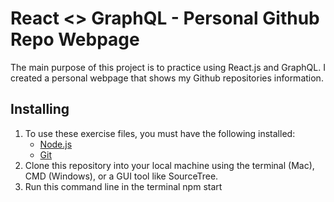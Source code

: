 # React <> GraphQL - Personal Github Repo Webpage

The main purpose of this project is to practice using React.js and GraphQL.
I created a personal webpage that shows my Github repositories information. 

## Installing
1. To use these exercise files, you must have the following installed:
	- [Node.js](https://nodejs.org/)
	- [Git](https://git-scm.com/)
2. Clone this repository into your local machine using the terminal (Mac), CMD (Windows), or a GUI tool like SourceTree.
3. Run this command line in the terminal
  npm start

